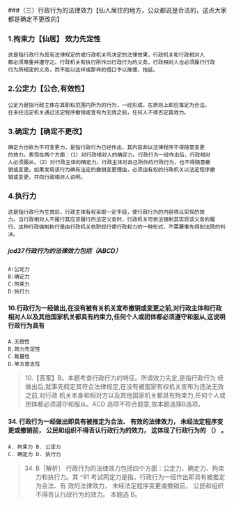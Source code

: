 ###（三）行政行为的法律效力【仙人居住的地方，公众都说是合法的，这点大家都是确定不更改的】
### 1.拘束力【仙居】 效力先定性
    这是指行政行为具有法律规定的或行政机关所决定的法律效果，行政机关和行政相对人
    都必须尊重并遵守之。行政机关有执行所作出行政行为的义务，行政相对人也必须履行行政
    行为所规定的义务，而不能以这样或那样的借口予以推倭、拖延。
    
### 2.公定力【公合,有效性】
    公定力是指行政主体在其职权范围内所为的行为，一经形成，在原则上即应推定为合法，
    在未经法定机关通过法定程序撤销或宣布为无效之前，任何人不得否定其效力。
    
### 3.确定力【确定不更改】
    确定力也称为不可变更力，是指行政行为已经作出，其内容非以法律程序不得随意变更
    的效力。表现在两个方面：（1）对行政相对人的确定力。行政行为一经作出后，行政相对
    人必须服从。（2）对行政主体的确定力。行政主体对自己所作的行政行为，也不得随意撤
    销或变更。如果发现该行为确有法定的撤销变更理由，必须由有权的行政机关以法定程序撤
    销或变更，并向行政相对人说明。
    
### 4.执行力
    这是指行政行为生效后，行政主体有权采取一定手段，使行政行为的内容得以实现的效
    力。当行政相对人不履行其应该履行的法定义务时，行政机关可依法强制其实现该义务的履
    行。这种行政强制执行是由行政机关依职权行使行政权力的一种形式，不需要事先得到法院的判决。


##### jcd37行政行为的法律效力包括（ABCD）
    A:公定力
    B:确定力
    C:拘束力
    D:执行力

#### 10.行政行为一经做出,在没有被有关机关宣布撤销或变更之前,对行政主体和行政相对人以及其他国家机关都具有约束力,任何个人或团体都必须遵守和服从,这说明行政行为具有
    A.无偿性
    B.效力先定性
    C.裁量性
    D.单方意志性
>   10.【答案】B。本题考查行政行为的特征。所谓效力先定,是指行政行为
经做出后,就事先假定其符合法律规定,在没有被国家有权机关宣布为违法无效之前,对行政
机关本身和相对方以及其他国家机关都具有拘束力,任何个人或团体都必须遵守和服从。ACD
选项不符合题意,故本题选择B选项。    


#### 34. 行政行为一经做出即具有被推定为合法、 有效的法律效力， 未经法定程序变更或撤销前， 公民和组织不得否认行政行为的效力， 这体现了行政行为的 （） 。
    A. 拘束力 B. 公定力
    C. 确定力 D. 执行力
>   34. B［解析］ 行政行为的法律效力包括四个方面：公定力、确定力、拘束
    力和执行力。其 ^91 考试网定力是指，行政行为一经作出即具有被推定为合法、有
    效的法律效力， 未经法定程序变更或撤销前， 公民和组织不得否认行政行为的效力。
    本题选 B。
























